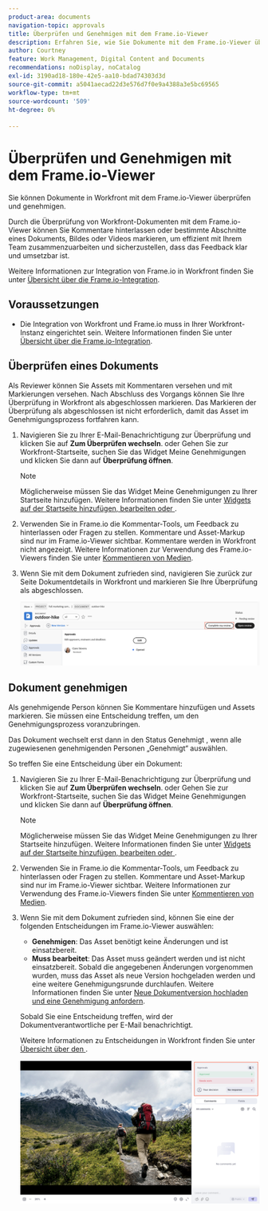 ```yaml
---
product-area: documents
navigation-topic: approvals
title: Überprüfen und Genehmigen mit dem Frame.io-Viewer
description: Erfahren Sie, wie Sie Dokumente mit dem Frame.io-Viewer überprüfen und genehmigen können.
author: Courtney
feature: Work Management, Digital Content and Documents
recommendations: noDisplay, noCatalog
exl-id: 3190ad18-180e-42e5-aa10-bdad74303d3d
source-git-commit: a5041aecad22d3e576d7f0e9a4388a3e5bc69565
workflow-type: tm+mt
source-wordcount: '509'
ht-degree: 0%

---
```


# Überprüfen und Genehmigen mit dem Frame.io-Viewer

Sie können Dokumente in Workfront mit dem Frame.io-Viewer überprüfen und genehmigen.

Durch die Überprüfung von Workfront-Dokumenten mit dem Frame.io-Viewer können Sie Kommentare hinterlassen oder bestimmte Abschnitte eines Dokuments, Bildes oder Videos markieren, um effizient mit Ihrem Team zusammenzuarbeiten und sicherzustellen, dass das Feedback klar und umsetzbar ist.

Weitere Informationen zur Integration von Frame.io in Workfront finden Sie unter [Übersicht über die Frame.io-Integration](/help/quicksilver/review-and-approve-work/native-integrations/frame-io/frame-int-overview.md).


<!--## Access requirements

+++ Expand to view access requirements for the functionality in this article.

<table style="table-layout:auto"> 
 <col> 
 </col> 
 <col> 
 </col> 
 <tbody> 
  <tr> 
   <td role="rowheader">Adobe Workfront package</td> 
   <td> <p> Any</p> </td> 
  </tr> 
  <tr> 
   <td role="rowheader">Adobe Workfront licenses</td> 
   <td> <p>Request or higher</p>
   <p>Contributor or higher</p> </td> 
  </tr> 
  <tr data-mc-conditions=""> 
   <td role="rowheader">Access level configurations</td> 
   <td> <p>Edit access to Documents</p> </td> 
  </tr> 
  <tr data-mc-conditions=""> 
   <td role="rowheader">Object permissions</td> 
   <td> <p>Edit access to the object associated with the document</p> </td> 
  </tr> 
 </tbody> 
</table>

For information, see [Access requirements in Workfront documentation](/help/quicksilver/administration-and-setup/add-users/access-levels-and-object-permissions/access-level-requirements-in-documentation.md).

+++ -->

## Voraussetzungen

* Die Integration von Workfront und Frame.io muss in Ihrer Workfront-Instanz eingerichtet sein. Weitere Informationen finden Sie unter [Übersicht über die Frame.io-Integration](/help/quicksilver/review-and-approve-work/native-integrations/frame-io/frame-int-overview.md#integration-requirements).

## Überprüfen eines Dokuments

Als Reviewer können Sie Assets mit Kommentaren versehen und mit Markierungen versehen. Nach Abschluss des Vorgangs können Sie Ihre Überprüfung in Workfront als abgeschlossen markieren. Das Markieren der Überprüfung als abgeschlossen ist nicht erforderlich, damit das Asset im Genehmigungsprozess fortfahren kann.

1. Navigieren Sie zu Ihrer E-Mail-Benachrichtigung zur Überprüfung und klicken Sie auf **Zum Überprüfen wechseln**.
oder
Gehen Sie zur Workfront-Startseite, suchen Sie das Widget Meine Genehmigungen und klicken Sie dann auf **Überprüfung öffnen**.

   >[!NOTE]
   > 
   >Möglicherweise müssen Sie das Widget Meine Genehmigungen zu Ihrer Startseite hinzufügen. Weitere Informationen finden Sie unter [Widgets auf der Startseite hinzufügen, bearbeiten oder &#x200B;](/help/quicksilver/workfront-basics/using-home/using-the-home-area/add-edit-remove-widgets-in-new-home.md).

1. Verwenden Sie in Frame.io die Kommentar-Tools, um Feedback zu hinterlassen oder Fragen zu stellen.
Kommentare und Asset-Markup sind nur im Frame.io-Viewer sichtbar. Kommentare werden in Workfront nicht angezeigt. Weitere Informationen zur Verwendung des Frame.io-Viewers finden Sie unter [Kommentieren von Medien](https://help.frame.io/en/articles/9105251-commenting-on-your-media).
1. Wenn Sie mit dem Dokument zufrieden sind, navigieren Sie zurück zur Seite Dokumentdetails in Workfront und markieren Sie Ihre Überprüfung als abgeschlossen.

   ![Review als abgeschlossen markieren](assets/mark-review-complete.png)

## Dokument genehmigen

Als genehmigende Person können Sie Kommentare hinzufügen und Assets markieren. Sie müssen eine Entscheidung treffen, um den Genehmigungsprozess voranzubringen.

Das Dokument wechselt erst dann in den Status Genehmigt , wenn alle zugewiesenen genehmigenden Personen „Genehmigt“ auswählen.

So treffen Sie eine Entscheidung über ein Dokument:

1. Navigieren Sie zu Ihrer E-Mail-Benachrichtigung zur Überprüfung und klicken Sie auf **Zum Überprüfen wechseln**.
oder
Gehen Sie zur Workfront-Startseite, suchen Sie das Widget Meine Genehmigungen und klicken Sie dann auf **Überprüfung öffnen**.

   >[!NOTE]
   > 
   >Möglicherweise müssen Sie das Widget Meine Genehmigungen zu Ihrer Startseite hinzufügen. Weitere Informationen finden Sie unter [Widgets auf der Startseite hinzufügen, bearbeiten oder &#x200B;](/help/quicksilver/workfront-basics/using-home/using-the-home-area/add-edit-remove-widgets-in-new-home.md).


1. Verwenden Sie in Frame.io die Kommentar-Tools, um Feedback zu hinterlassen oder Fragen zu stellen. Kommentare und Asset-Markup sind nur im Frame.io-Viewer sichtbar. Weitere Informationen zur Verwendung des Frame.io-Viewers finden Sie unter [Kommentieren von Medien](https://help.frame.io/en/articles/9105251-commenting-on-your-media).
1. Wenn Sie mit dem Dokument zufrieden sind, können Sie eine der folgenden Entscheidungen im Frame.io-Viewer auswählen:

   * **Genehmigen**: Das Asset benötigt keine Änderungen und ist einsatzbereit.
   * **Muss bearbeitet**: Das Asset muss geändert werden und ist nicht einsatzbereit. Sobald die angegebenen Änderungen vorgenommen wurden, muss das Asset als neue Version hochgeladen werden und eine weitere Genehmigungsrunde durchlaufen. Weitere Informationen finden Sie unter [Neue Dokumentversion hochladen und eine Genehmigung anfordern](/help/quicksilver/review-and-approve-work/document-reviews-and-approvals/manage-document-approvals/upload-new-doc-version.md). <!--do they need to tell someone it was uploaded via comment tagging?-->

   Sobald Sie eine Entscheidung treffen, wird der Dokumentverantwortliche per E-Mail benachrichtigt.

   Weitere Informationen zu Entscheidungen in Workfront finden Sie unter [Übersicht über den &#x200B;](/help/quicksilver/review-and-approve-work/document-reviews-and-approvals/manage-document-approvals/document-approval-status.md).

   ![Frame-Viewer und Entscheidung](assets/make-decision-frame.png)



<!--is document owner the correct term?-->
